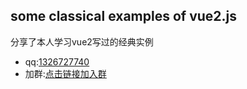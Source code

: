 ## some classical examples of vue2.js
   分享了本人学习vue2写过的经典实例
* qq:[1326727740](http://www.superhan.xyz)
* 加群:[点击链接加入群](https://jq.qq.com/?_wv=1027&k=5PXTjN6)
